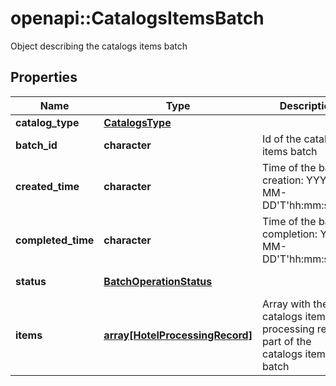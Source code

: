 # openapi::CatalogsItemsBatch

Object describing the catalogs items batch

## Properties
Name | Type | Description | Notes
------------ | ------------- | ------------- | -------------
**catalog_type** | [**CatalogsType**](CatalogsType.md) |  | [Enum: ] 
**batch_id** | **character** | Id of the catalogs items batch | [optional] 
**created_time** | **character** | Time of the batch creation: YYYY-MM-DD&#39;T&#39;hh:mm:ssTZD | [optional] [readonly] 
**completed_time** | **character** | Time of the batch completion: YYYY-MM-DD&#39;T&#39;hh:mm:ssTZD | [optional] [readonly] 
**status** | [**BatchOperationStatus**](BatchOperationStatus.md) |  | [optional] [Enum: ] 
**items** | [**array[HotelProcessingRecord]**](HotelProcessingRecord.md) | Array with the catalogs items processing records part of the catalogs items batch | [optional] 


